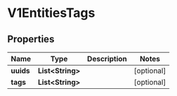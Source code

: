 

# V1EntitiesTags


## Properties

| Name | Type | Description | Notes |
|------------ | ------------- | ------------- | -------------|
|**uuids** | **List&lt;String&gt;** |  |  [optional] |
|**tags** | **List&lt;String&gt;** |  |  [optional] |



